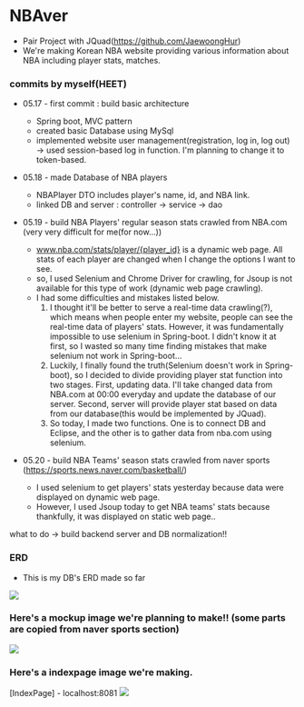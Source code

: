 # NBAver

- Pair Project with JQuad(https://github.com/JaewoongHur)
- We're making Korean NBA website providing various information about NBA including player stats, matches.

### commits by myself(HEET)
- 05.17 - first commit : build basic architecture 
  - Spring boot, MVC pattern
  - created basic Database using MySql
  - implemented website user management(registration, log in, log out) -> used session-based log in function. I'm planning to change it to token-based. 

- 05.18 - made Database of NBA players
  - NBAPlayer DTO includes player's name, id, and NBA link. 
  - linked DB and server : controller -> service -> dao

- 05.19 - build NBA Players' regular season stats crawled from NBA.com (very very difficult for me(for now...))
  - www.nba.com/stats/player/{player_id} is a dynamic web page. All stats of each player are changed when I change the options I want to see.
  - so, I used Selenium and Chrome Driver for crawling, for Jsoup is not available for this type of work (dynamic web page crawling). 
  - I had some difficulties and mistakes listed below.
    1. I thought it'll be better to serve a real-time data crawling(?), which means when people enter my website, people can see the real-time data of players' stats. However, it was fundamentally impossible to use selenium in Spring-boot. I didn't know it at first, so I wasted so many time finding mistakes that make selenium not work in Spring-boot... 
    2. Luckily, I finally found the truth(Selenium doesn't work in Spring-boot), so I decided to divide providing player stat function into two stages. First, updating data. I'll take changed data from NBA.com at 00:00 everyday and update the database of our server. Second, server will provide player stat based on data from our database(this would be implemented by JQuad). 
    3. So today, I made two functions. One is to connect DB and Eclipse, and the other is to gather data from nba.com using selenium.

- 05.20 - build NBA Teams' season stats crawled from naver sports (https://sports.news.naver.com/basketball/)
  - I used selenium to get players' stats yesterday because data were displayed on dynamic web page.
  - However, I used Jsoup today to get NBA teams' stats because thankfully, it was displayed on static web page..

what to do -> build backend server and DB normalization!! 
### ERD
- This is my DB's ERD made so far
<img src="https://github.com/HEETHUB/NBAver/assets/113952597/f48120a1-ce1d-4cbe-8762-4af3b3f4f8ea">

### Here's a mockup image we're planning to make!! (some parts are copied from naver sports section)
<img src="https://github.com/HEETHUB/NBAver/assets/97331332/86893e6e-f9fd-420d-9379-03b6b82ce9ad">

### Here's a indexpage image we're making. 
[IndexPage] - localhost:8081
<img src="https://github.com/HEETHUB/NBAver/assets/97331332/24eba240-4b39-40e9-b5f8-c7212b56b2f3">

